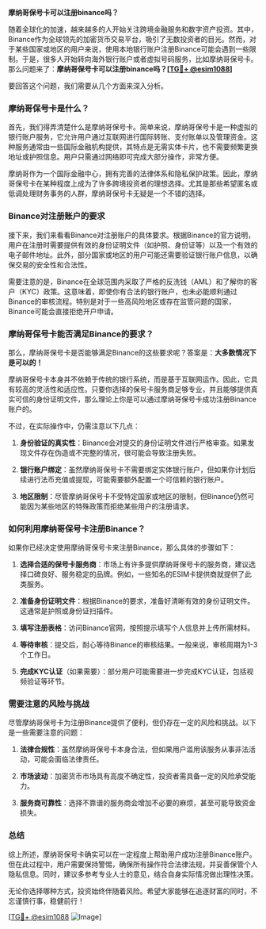 **摩纳哥保号卡可以注册binance吗？**

随着全球化的加速，越来越多的人开始关注跨境金融服务和数字资产投资。其中，Binance作为全球领先的加密货币交易平台，吸引了无数投资者的目光。然而，对于某些国家或地区的用户来说，使用本地银行账户注册Binance可能会遇到一些限制。于是，很多人开始转向海外银行账户或者虚拟号码服务，比如摩纳哥保号卡。那么问题来了：**摩纳哥保号卡可以注册binance吗？[[TG💪+ @esim1088](https://t.me/s/esim1088)]**

要回答这个问题，我们需要从几个方面来深入分析。

### 摩纳哥保号卡是什么？

首先，我们得弄清楚什么是摩纳哥保号卡。简单来说，摩纳哥保号卡是一种虚拟的银行账户服务，它允许用户通过互联网进行国际转账、支付账单以及管理资金。这种服务通常由一些国际金融机构提供，其特点是无需实体卡片，也不需要频繁更换地址或护照信息。用户只需通过网络即可完成大部分操作，非常方便。

摩纳哥作为一个国际金融中心，拥有完善的法律体系和隐私保护政策。因此，摩纳哥保号卡在某种程度上成为了许多跨境投资者的理想选择。尤其是那些希望匿名或低调处理财务事务的人群，摩纳哥保号卡无疑是一个不错的选择。

### Binance对注册账户的要求

接下来，我们来看看Binance对注册账户的具体要求。根据Binance的官方说明，用户在注册时需要提供有效的身份证明文件（如护照、身份证等）以及一个有效的电子邮件地址。此外，部分国家或地区的用户可能还需要验证银行账户信息，以确保交易的安全性和合法性。

需要注意的是，Binance在全球范围内采取了严格的反洗钱（AML）和了解你的客户（KYC）政策。这意味着，即使你有合法的银行账户，也未必能顺利通过Binance的审核流程。特别是对于一些高风险地区或存在监管问题的国家，Binance可能会直接拒绝开户申请。

### 摩纳哥保号卡能否满足Binance的要求？

那么，摩纳哥保号卡是否能够满足Binance的这些要求呢？答案是：**大多数情况下是可以的！**

摩纳哥保号卡本身并不依赖于传统的银行系统，而是基于互联网运作。因此，它具有较高的灵活性和适应性。只要你选择的保号卡服务商足够专业，并且能够提供真实可信的身份证明文件，那么理论上你是可以通过摩纳哥保号卡成功注册Binance账户的。

不过，在实际操作中，仍需注意以下几点：

1. **身份验证的真实性**：Binance会对提交的身份证明文件进行严格审查。如果发现文件存在伪造或不完整的情况，很可能会导致注册失败。
   
2. **银行账户绑定**：虽然摩纳哥保号卡不需要绑定实体银行账户，但如果你计划后续进行法币充值或提现，可能需要额外配置一个可信赖的银行账户。

3. **地区限制**：尽管摩纳哥保号卡不受特定国家或地区的限制，但Binance仍然可能因为某些地区的特殊政策而拒绝某些用户的注册请求。

### 如何利用摩纳哥保号卡注册Binance？

如果你已经决定使用摩纳哥保号卡来注册Binance，那么具体的步骤如下：

1. **选择合适的保号卡服务商**：市场上有许多提供摩纳哥保号卡的服务商，建议选择口碑良好、服务稳定的品牌。例如，一些知名的ESIM卡提供商就提供了此类服务。

2. **准备身份证明文件**：根据Binance的要求，准备好清晰有效的身份证明文件。这通常是护照或身份证扫描件。

3. **填写注册表格**：访问Binance官网，按照提示填写个人信息并上传所需材料。

4. **等待审核**：提交后，耐心等待Binance的审核结果。一般来说，审核周期为1-3个工作日。

5. **完成KYC认证**（如果需要）：部分用户可能需要进一步完成KYC认证，包括视频验证等环节。

### 需要注意的风险与挑战

尽管摩纳哥保号卡为注册Binance提供了便利，但仍存在一定的风险和挑战。以下是一些需要注意的问题：

1. **法律合规性**：虽然摩纳哥保号卡本身合法，但如果用户滥用该服务从事非法活动，可能会面临法律责任。

2. **市场波动**：加密货币市场具有高度不确定性，投资者需具备一定的风险承受能力。

3. **服务商可靠性**：选择不靠谱的服务商会增加不必要的麻烦，甚至可能导致资金损失。

### 总结

综上所述，摩纳哥保号卡确实可以在一定程度上帮助用户成功注册Binance账户。但在此过程中，用户需要保持警惕，确保所有操作符合法律法规，并妥善保管个人隐私信息。同时，建议多参考专业人士的意见，结合自身实际情况做出理性决策。

无论你选择哪种方式，投资始终伴随着风险。希望大家能够在追逐财富的同时，不忘谨慎行事，稳健前行！

[[TG💪+ @esim1088](https://t.me/s/esim1088) ![Image](https://i.postimg.cc/4NQfJmqS/Snipaste-2025-05-13-00-14-12.png)]